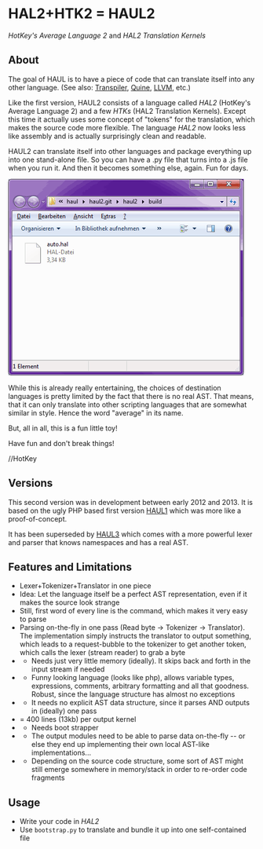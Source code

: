 # HAL2+HTK2 = HAUL2
*HotKey's Average Language 2* and *HAL2 Translation Kernels*

## About
The goal of HAUL is to have a piece of code that can translate itself into any other language. (See also: [Transpiler](https://en.wikipedia.org/wiki/Source-to-source_compiler), [Quine](https://en.wikipedia.org/wiki/Quine_(computing)), [LLVM](https://llvm.org/), etc.)

Like the first version, HAUL2 consists of a language called *HAL2* (HotKey's Average Language 2) and a few *HTKs* (HAL2 Translation Kernels). Except this time it actually uses some concept of "tokens" for the translation, which makes the source code more flexible. The language *HAL2* now looks less like assembly and is actually surprisingly clean and readable.

HAUL2 can translate itself into other languages and package everything up into one stand-alone file. So you can have a .py file that turns into a .js file when you run it. And then it becomes something else, again. Fun for days.

![Polymorphic Build](https://raw.githubusercontent.com/hotkeymuc/haul2/master/media/build_polymorphic.gif "Polymorphic Build")

While this is already really entertaining, the choices of destination languages is pretty limited by the fact that there is no real AST. That means, that it can only translate into other scripting languages that are somewhat similar in style. Hence the word "average" in its name.

But, all in all, this is a fun little toy!

Have fun and don't break things!

//HotKey

## Versions
This second version was in development between early 2012 and 2013. It is based on the ugly PHP based first version [HAUL1](https://github.com/hotkeymuc/haul1) which was more like a proof-of-concept.

It has been superseded by [HAUL3](https://github.com/hotkeymuc/haul3) which comes with a more powerful lexer and parser that knows namespaces and has a real AST.


## Features and Limitations
* Lexer+Tokenizer+Translator in one piece
* Idea: Let the language itself be a perfect AST representation, even if it makes the source look strange
* Still, first word of every line is the command, which makes it very easy to parse
* Parsing on-the-fly in one pass (Read byte -> Tokenizer -> Translator). The implementation simply instructs the translator to output something, which leads to a request-bubble to the tokenizer to get another token, which calls the lexer (stream reader) to grab a byte
* + Needs just very little memory (ideally). It skips back and forth in the input stream if needed
* + Funny looking language (looks like php), allows variable types, expressions, comments, arbitrary formatting and all that goodness. Robust, since the language structure has almost no exceptions
* + It needs no explicit AST data structure, since it parses AND outputs in (ideally) one pass
* = 400 lines (13kb) per output kernel
* - Needs boot strapper
* - The output modules need to be able to parse data on-the-fly -- or else they end up implementing their own local AST-like implementations...
* - Depending on the source code structure, some sort of AST might still emerge somewhere in memory/stack in order to re-order code fragments

## Usage
* Write your code in *HAL2*
* Use `bootstrap.py` to translate and bundle it up into one self-contained file
